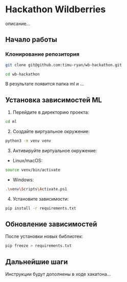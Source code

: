 Hackathon Wildberries
=====================
описание...

Начало работы
-------------
### Клонирование репозитория
```bash
git clone git@github.com:timu-ryan/wb-hackathon.git
```
```bash
cd wb-hackathon
```

В результате появится папка ml и ...

Установка зависимостей ML
--------------------------------
1. Перейдите в директорию проекта:
```bash
cd ml
```

2. Создайте виртуальное окружение:
```bash
python3 -m venv venv
```

3. Активируйте виртуальное окружение:
- Linux/macOS: 
```bash
source venv/bin/activate
```
- Windows:
```bash 
.\venv\Scripts\Activate.ps1
```

4. Установите зависимости:
```bash
pip install -r requirements.txt
```

Обновление зависимостей
----------------------
После установки новых библиотек:
```bash
pip freeze > requirements.txt
```

Дальнейшие шаги
---------------
Инструкции будут дополнены в ходе хакатона...

